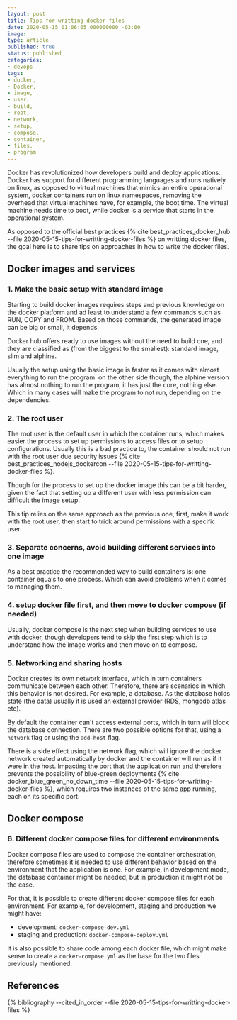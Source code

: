 ```yaml
---
layout: post
title: Tips for writting docker files
date: 2020-05-15 01:06:05.000000000 -03:00
image: 
type: article
published: true
status: published
categories:
- devops
tags:
- docker,
- Docker,
- image,
- user,
- build,
- root,
- network,
- setup,
- compose,
- container,
- files,
- program
---
```


Docker has revolutionized how developers build and deploy applications.
Docker has support for different programming languages and runs natively on linux,
as opposed to virtual machines that mimics an entire operational system,
docker containers run on linux namespaces, removing the overhead
that virtual machines have, for example, the boot time. The virtual machine
needs time to boot, while docker is a service that starts in the operational
system.

As opposed to the official best practices {% cite best_practices_docker_hub --file 2020-05-15-tips-for-writting-docker-files %} on writting docker files,
the goal here is to share tips on approaches in how to write the docker files.

## Docker images and services

### 1. Make the basic setup with standard image

Starting to build docker images requires steps and previous knowledge on the
docker platform and ad least to understand a few commands such as RUN, COPY and
FROM. Based on those commands, the generated image can be big or small, it depends.

Docker hub offers ready to use images without the need to build one, and they are
classified as (from the biggest to the smallest): standard image, slim and alphine.

Usually the setup using the basic image is faster as it comes with almost everything
to run the program. on the other side though, the alphine version has almost
nothing to run the program, it has just the core, nothing else. Which in many 
cases will make the program to not run, depending on the dependencies.

### 2. The root user

The root user is the default user in which the container runs, which makes
easier the process to set up permissions to access files or to setup configurations.
Usually this is a bad practice to, the container should not run with the root
user due security issues {% cite best_practices_nodejs_dockercon --file 2020-05-15-tips-for-writting-docker-files %}.

Though for the process to set up the docker image this can be a bit harder,
given the fact that setting up a different user with less permission can
difficult the image setup.

This tip relies on the same approach as the previous one, first, make it work
with the root user, then start to trick around permissions with a specific user.

### 3. Separate concerns, avoid building different services into one image

As a best practice the recommended way to build containers is: one container equals
to one process. Which can avoid problems when it comes to managing them. 

### 4. setup docker file first, and then move to docker compose (if needed)

Usually, docker compose is the next step when building services to use with docker,
though developers tend to skip the first step which is to understand how the
image works and then move on to compose.

### 5. Networking and sharing hosts

Docker creates its own network interface, which in turn containers communicate
between each other. Therefore, there are scenarios in which this behavior
is not desired. For example, a database. As the database holds state (the data)
usually it is used an external provider (RDS, mongodb atlas etc).

By default the container can't access external ports, which in turn will
block the database connection. There are two possible options for that, using
a `network` flag or using the `add-host` flag.

There is a side effect using the network flag, which will ignore the docker
network created automatically by docker and the container will run as if
it were in the host. Impacting the port that the application run and therefore
prevents the possibility of blue-green
deployments {% cite docker_blue_green_no_down_time --file 2020-05-15-tips-for-writting-docker-files %},
which requires two instances of the same app running, each on its specific port.

## Docker compose

### 6. Different docker compose files for different environments 

Docker compose files are used to compose the container orchestration, therefore
sometimes it is needed to use different behavior based on the environment
that the application is one. For example, in development mode, the database
container might be needed, but in production it might not be the case.

For that, it is possible to create different docker compose files for each
environment. For example, for development, staging and production we might have:

- development: `docker-compose-dev.yml`
- staging and production: `docker-compose-deploy.yml`

It is also possible to share code among each docker file, which might make
sense to create a `docker-compose.yml` as the base for the two files previously
mentioned.

## References

{% bibliography --cited_in_order --file 2020-05-15-tips-for-writting-docker-files %}